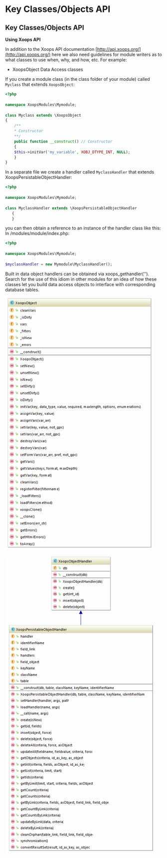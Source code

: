 # Key Classes/Objects API

## Key Classes/Objects API

**Using Xoops API**

In addition to the Xoops API documentation [http://api.xoops.org/](http://api.xoops.org/) here we also need guidelines for module writers as to what classes to use when, why, and how, etc. For example:

* XoopsObject Data Access classes

If you create a module class \(in the class folder of your module\) called `Myclass` that extends `XoopsObject`:

```php
<?php

namespace XoopsModules\Mymodule;

class Myclass extends \XoopsObject
{
    /**
    * Constructor
    **/
    public function __construct() // Constructor
    {
    $this->initVar('my_variable', XOBJ_DTYPE_INT, NULL);
    }
}
```

In a separate file we create a handler called `MyclassHandler` that extends XoopsPersistableObjectHandler:

```php
<?php

namespace XoopsModules\Mymodule;

class MyclassHandler extends \XoopsPersistableObjectHandler
   {
   }
```

you can then obtain a reference to an instance of the handler class like this: In /modules/module/index.php:

```php
<?php

namespace XoopsModules\Mymodule;

$myclassHandler = new Mymodule\MyclassHandler();
```

Built in data object handlers can be obtained via xoops\_gethandler\(''\). Search for the use of this idiom in other modules for an idea of how these classes let you build data access objects to interface with corresponding database tables.

![](../../.gitbook/assets/xoopsobject.png)

![](../../.gitbook/assets/xoopspersistableobjecthandler.png)

